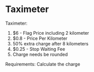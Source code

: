 Taximeter
=========

Taximeter:
1. $6 - Flag Price including 2 kilometer
2. $0.8 - Price Per Kilometer
3. 50% extra charge after 8 kilometers
4. $0.25 - Stop Waiting Fee
5. Charge needs be rounded

Requirements:
Calculate the charge
